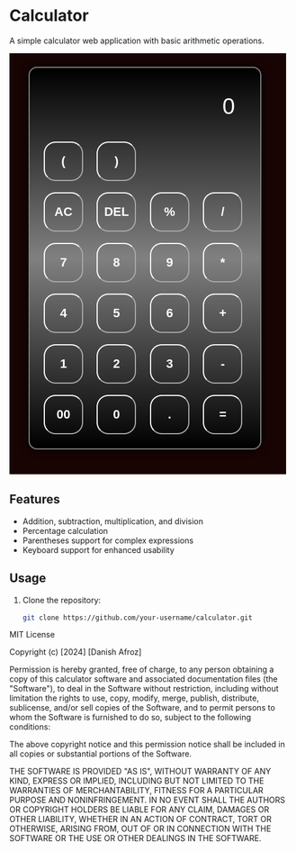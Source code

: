# Calculator

A simple calculator web application with basic arithmetic operations.

![Calculator](Calculator.png)

## Features

- Addition, subtraction, multiplication, and division
- Percentage calculation
- Parentheses support for complex expressions
- Keyboard support for enhanced usability

## Usage

1. Clone the repository:

   ```bash
   git clone https://github.com/your-username/calculator.git
MIT License

Copyright (c) [2024] [Danish Afroz]

Permission is hereby granted, free of charge, to any person obtaining a copy
of this calculator software and associated documentation files (the "Software"), to deal
in the Software without restriction, including without limitation the rights
to use, copy, modify, merge, publish, distribute, sublicense, and/or sell
copies of the Software, and to permit persons to whom the Software is
furnished to do so, subject to the following conditions:

The above copyright notice and this permission notice shall be included in all
copies or substantial portions of the Software.

THE SOFTWARE IS PROVIDED "AS IS", WITHOUT WARRANTY OF ANY KIND, EXPRESS OR
IMPLIED, INCLUDING BUT NOT LIMITED TO THE WARRANTIES OF MERCHANTABILITY,
FITNESS FOR A PARTICULAR PURPOSE AND NONINFRINGEMENT. IN NO EVENT SHALL THE
AUTHORS OR COPYRIGHT HOLDERS BE LIABLE FOR ANY CLAIM, DAMAGES OR OTHER
LIABILITY, WHETHER IN AN ACTION OF CONTRACT, TORT OR OTHERWISE, ARISING FROM,
OUT OF OR IN CONNECTION WITH THE SOFTWARE OR THE USE OR OTHER DEALINGS IN THE
SOFTWARE.
